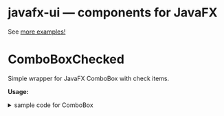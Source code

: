 # javafx-ui &mdash; components for JavaFX

See [more examples!](../tree/master/javafx-ui-sample/src/main/java/javafx_ui_sample)

# ComboBoxChecked
Simple wrapper for JavaFX ComboBox with check items.

**Usage:**

<details>
  <summary>sample code for ComboBox</summary>

```java

import javafx_ui_sample.Person;

  ObservableList<Person> persons = 
      FXCollections.observableArrayList(Person.observablePropertyCallback);
  var person = new Person();
  persons.add(person);

  ComboBox<Person> cb = new ComboBox<>();
  ComboBoxChecked<Person> cbc = new ComboBoxChecked<>(cb);
  
  var selectedList = cbc.getSelectedItemList();
  cbc.setSelected(person, false);
  System.out.println(cbc.isSelected(person));
```
</details>
